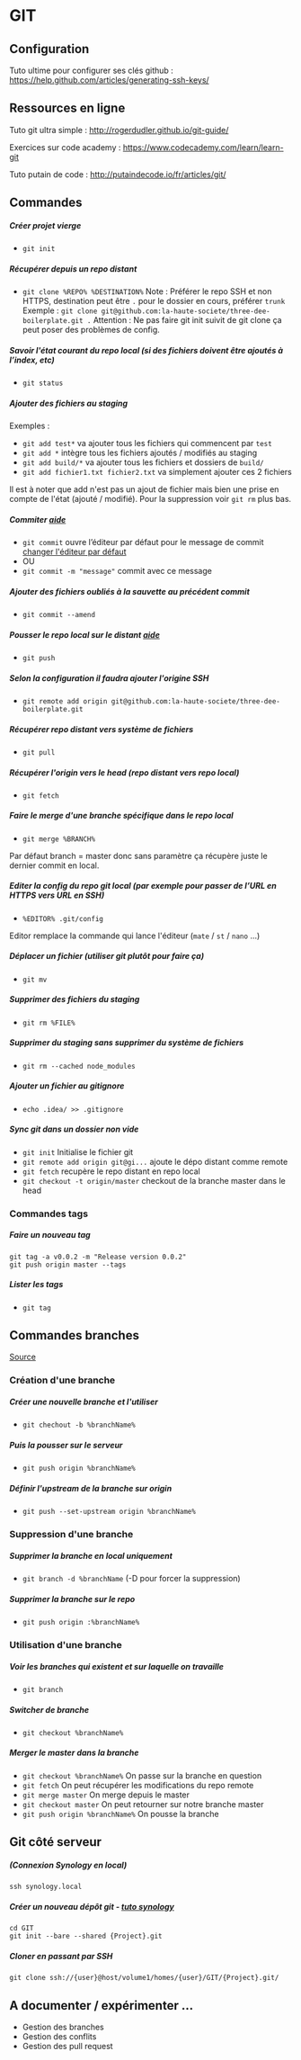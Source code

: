 # GIT


## Configuration

Tuto ultime pour configurer ses clés github :
https://help.github.com/articles/generating-ssh-keys/


## Ressources en ligne

Tuto git ultra simple :
http://rogerdudler.github.io/git-guide/

Exercices sur code academy :
https://www.codecademy.com/learn/learn-git

Tuto putain de code :
http://putaindecode.io/fr/articles/git/


## Commandes

##### Créer projet vierge
- `git init`


##### Récupérer depuis un repo distant
- `git clone %REPO% %DESTINATION%`
Note : Préférer le repo SSH et non HTTPS, destination peut être `.` pour le dossier en cours, préférer `trunk`
Exemple : `git clone git@github.com:la-haute-societe/three-dee-boilerplate.git .`
Attention : Ne pas faire git init suivit de git clone ça peut poser des problèmes de config.


##### Savoir l'état courant du repo local (si des fichiers doivent être ajoutés à l’index, etc)
- `git status`


##### Ajouter des fichiers au staging
Exemples :
- `git add test*` va ajouter tous les fichiers qui commencent par `test`
- `git add *` intègre tous les fichiers ajoutés / modifiés au staging
- `git add build/*` va ajouter tous les fichiers et dossiers de `build/`
- `git add fichier1.txt fichier2.txt` va simplement ajouter ces 2 fichiers

Il est à noter que add n'est pas un ajout de fichier mais bien une prise en compte de l'état (ajouté / modifié).
Pour la suppression voir `git rm` plus bas.


##### Commiter [aide](http://git-scm.com/docs/git-commit)
- `git commit` ouvre l’éditeur par défaut pour le message de commit [changer l'éditeur par défaut](https://help.github.com/articles/associating-text-editors-with-git/)
- OU
- `git commit -m "message"` commit avec ce message


##### Ajouter des fichiers oubliés à la sauvette au précédent commit
- `git commit --amend`


##### Pousser le repo local sur le distant [aide](https://help.github.com/articles/pushing-to-a-remote/)
- `git push`


##### Selon la configuration il faudra ajouter l'origine SSH
- `git remote add origin git@github.com:la-haute-societe/three-dee-boilerplate.git`


##### Récupérer repo distant vers système de fichiers
- `git pull`


##### Récupérer l'origin vers le head (repo distant vers repo local)
- `git fetch`


##### Faire le merge d'une branche spécifique dans le repo local
- `git merge %BRANCH%`

Par défaut branch = master donc sans paramètre ça récupère juste le dernier commit en local.


##### Editer la config du repo git local (par exemple pour passer de l’URL en HTTPS vers URL en SSH)
- `%EDITOR% .git/config`

Editor remplace la commande qui lance l'éditeur (`mate` / `st` / `nano` ...)


##### Déplacer un fichier (utiliser git plutôt pour faire ça)
- `git mv`


##### Supprimer des fichiers du staging
- `git rm %FILE%`


##### Supprimer du staging sans supprimer du système de fichiers
- `git rm --cached node_modules`


##### Ajouter un fichier au gitignore
- `echo .idea/ >> .gitignore`


##### Sync git dans un dossier non vide
- `git init` Initialise le fichier git
- `git remote add origin git@gi...` ajoute le dépo distant comme remote
- `git fetch` recupère le repo distant en repo local
- `git checkout -t origin/master` checkout de la branche master dans le head


### Commandes tags

##### Faire un nouveau tag
```
git tag -a v0.0.2 -m "Release version 0.0.2"
git push origin master --tags
```

##### Lister les tags
- `git tag`



## Commandes branches

[Source](https://github.com/Kunena/Kunena-Forum/wiki/Create-a-new-branch-with-git-and-manage-branches)


### Création d'une branche

##### Créer une nouvelle branche et l'utiliser
- `git chechout -b %branchName%`

##### Puis la pousser sur le serveur
- `git push origin %branchName%`

##### Définir l'upstream de la branche sur origin
- `git push --set-upstream origin %branchName%`



### Suppression d'une branche

##### Supprimer la branche en local uniquement
- `git branch -d %branchName` (-D pour forcer la suppression)

##### Supprimer la branche sur le repo
- `git push origin :%branchName%`


### Utilisation d'une branche

##### Voir les branches qui existent et sur laquelle on travaille
- `git branch`

##### Switcher de branche
- `git checkout %branchName%`

##### Merger le master dans la branche
- `git checkout %branchName%` On passe sur la branche en question
- `git fetch` On peut récupérer les modifications du repo remote
- `git merge master` On merge depuis le master
- `git checkout master` On peut retourner sur notre branche master
- `git push origin %branchName%` On pousse la branche


## Git côté serveur

##### (Connexion Synology en local)
```ssh synology.local```

##### Créer un nouveau dépôt git - [tuto synology](http://blog.e-nnov.fr/synology-dsm/git/#.V1W2_hSLRE4)
```
cd GIT
git init --bare --shared {Project}.git
```

##### Cloner en passant par SSH
```git clone ssh://{user}@host/volume1/homes/{user}/GIT/{Project}.git/```


## A documenter / expérimenter ...
- Gestion des branches
- Gestion des conflits
- Gestion des pull request
